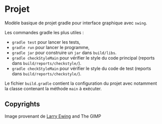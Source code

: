 # Projet 

Modèle basique de projet gradle pour interface graphique avec `swing`.

Les commandes gradle les plus utiles :

- `gradle test` pour lancer les tests,
- `gradle run` pour lancer le programme,
- `gradle jar` pour construire un `jar` dans `build/libs`.
- `gradle checkStyleMain` pour vérifier le style du code principal (reports dans `build/reports/checkstyle/`).
- `gradle checkStyleMain` pour vérifier le style du code de test (reports dans `build/reports/checkstyle/`).

Le fichier `build.gradle` contient la configuration du projet avec notamment la classe contenant la méthode `main` à exécuter.

## Copyrights

Image provenant de [Larry Ewing](lewing@isc.tamu.edu) and The GIMP